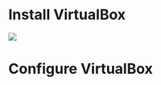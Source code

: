 # Install VirtualBox

![](https://github.com/JonmarCorpuz/SecondBrain/blob/main/Assets/Whitespace.png)

# Configure VirtualBox
